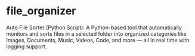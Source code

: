 # file_organizer
Auto File Sorter (Python Script): A Python-based tool that automatically monitors and sorts files in a selected folder into organized categories like Images, Documents, Music, Videos, Code, and more — all in real time with logging support.
